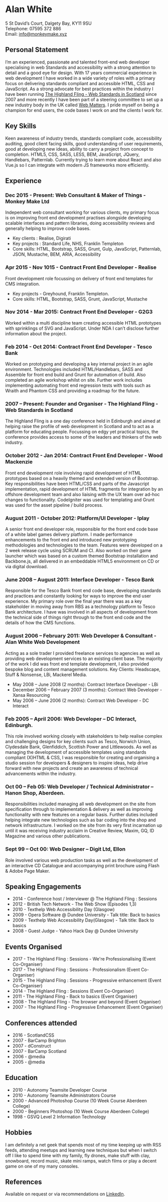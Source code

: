 
# Alan White

5 St David’s Court, Dalgety Bay, KY11 9SU  
Telephone: 07595 372 886  
Email: info@monkeymake.xyz  

## Personal Statement
I’m an experienced, passionate and talented front-end web developer specialising in web Standards and accessibility with a strong attention to detail and a good eye for design. With 17 years commercial experience in web development I have worked in a wide variety of roles with a primary focus on delivering standards compliant and accessible HTML, CSS and JavaScript.  As a strong advocate for best practices within the industry I have been running [The Highland Fling - Web Standards in Scotland](http://thehighlandfling.com) since 2007 and more recently I have been part of a steering committee to set up a new industry body in the UK called [Web Matters](https://web-matters.co.uk). I pride myself on being a champion for end users, the code bases I work on and the clients I work for.

## Key Skills
Keen awareness of industry trends, standards compliant code, accessibility auditing, good client facing skills, good understanding of user requirements, good at developing new ideas, ability to carry a project from concept to completion. HTML5, CSS, SASS, LESS, BEM, JavaScript, JQuery, Handlebars, Patternlab.  Currently trying to learn more about React and also Vue.js so I can integrate with modern JS frameworks more efficiently.

## Experience

### Dec 2015 - Present: Web Consultant & Maker of Things - Monkey Make Ltd

Independent web consultant working for various clients, my primary focus is on improving front end development practises alongside developing scalable interfaces and pattern libraries, doing accessibility reviews and generally helping to improve code bases. 

* Key clients : Realise, Digirati
* Key projects :  Standard Life, NHS, Franklin Templeton
* Core skills: HTML, Bootstrap, SASS, Grunt, Gulp, JavaScript, Patternlab, JSON, Mustache, BEM, ARIA, Accessibility

### Apr 2015 - Nov 1015 - Contract Front End Developer - Realise

Front development role focussing on delivery of front end templates for CMS integration.  

* Key projects - Greyhound, Franklin Templeton.
* Core skills: HTML, Bootstrap, SASS, Grunt, JavaScript, Mustache

### Nov 2014 - Mar 2015: Contract Front End Developer - G2G3

Worked within a multi discipline team creating accessible HTML prototypes with sprinklings of SVG and JavaScript. Under NDA I can’t disclose further information about the project.

### Feb 2014 - Oct 2014: Contract Front End Developer - Tesco Bank

Worked on prototyping and developing a key internal project in an agile environment.  Technologies included HTML/Handlebars, SASS and Assemble for front end build and Grunt for automation of build.  Also completed an agile workshop whilst on site.  Further work includes implementing automating front end regression tests with tools such as Wraith and Phantom CSS and providing a roadmap for the future.

### 2007 – Present: Founder and Organiser - The Highland Fling - Web Standards in Scotland

The Highland Fling is a one day conference held in Edinburgh and aimed at helping raise the profile of web development in Scotland and to act as a platform for educating people. Focussing on edgy yet practical topics, the conference provides access to some of the leaders and thinkers of the web industry.

### October 2012 - Jan 2014: Contract Front End Developer - Wood Mackenzie

Front end development role involving rapid development of HTML prototypes based on a heavily themed and extended version of Bootstrap.  Key responsibilities have been HTML/CSS and parts of the Javascript implementation, rapid development of HTML fragments for integration by an offshore development team and also liaising with the UX team over ad-hoc changes to functionality. CodeIgniter was used for templating and Grunt was used for the asset pipeline / build process.

### August 2011 - October 2012: Platform/UI Developer - Iplay

A senior front end developer role, responsible for the front end code base of a white label games delivery platform. I made performance enhancements to the front end and introduced new prototyping methodologies and technologies to the team.  Features were developed on a 2 week release cycle using SCRUM and CI.  Also worked on their game launcher which was based on a custom themed Bootstrap installation and Backbone.js, all delivered in an embeddable HTML5 environment on CD or via digital download.

### June 2008 – August 2011: Interface Developer - Tesco Bank
Responsible for the Tesco Bank front end code base, developing standards and practices and constantly looking for ways to improve the end user experience. My primary role over the final year there was as a key stakeholder in moving away from RBS as a technology platform to Tesco Bank architecture. I have was involved in all aspects of development from the technical side of things right through to the front end code and the details of how the CMS functions.

### August 2006 – February 2011: Web Developer & Consultant - Alan White Web Development
Acting as a sole trader I provided freelance services to agencies as well as providing web development services to an existing client base. The majority of the work I did was front end template development, I also provided bespoke blog and content management solutions. Key Clients: Headscape, Stuff & Nonsense, LBi, Mackerel Media.

* May 2008 – June 2008 (2 months): Contract Interface Developer - LBi
* December 2006 – February 2007 (3 months): Contract Web Developer - Xansa Resourcing
* May 2006 – June 2006 (2 months): Contract Web Developer - DC Interact

### Feb 2005 – April 2006: Web Developer – DC Interact, Edinburgh.

This role involved working closely with stakeholders to help realise complex and challenging designs for key clients such as Tesco, Norwich Union, Clydesdale Bank, Glenfiddich, Scottish Power and Littlewoods. As well as managing the development of accessible templates using standards compliant (X)HTML & CSS, I was responsible for creating and organising a studio session for developers & designers to inspire ideas, help drive forward with new projects and create an awareness of technical advancements within the industry.

### Oct 00 – Feb 05: Web Developer / Technical Administrator – Hanon Shop, Aberdeen.
Responsibilities included managing all web development on the site from specification through to implementation & delivery as well as improving functionality with new features on a regular basis. Further duties included helping integrate new technologies such as bar coding into the shop and network infrastructure. I worked on the site from its very first incarnation up until it was receiving industry acclaim in Creative Review, Maxim, GQ, ID Magazine and various other publications.

### Sept 99 – Oct 00: Web Designer – Digit Ltd, Ellon

Role involved various web production tasks as well as the development of an interactive CD Catalogue and accompanying print brochure using Flash & Adobe Page Maker.

## Speaking Engagements

* 2014 - Conference host / Interviewer @ The Highland Fling : Sessions
* 2012 - British Tech Network - The Web Show (Episodes 1,3)
* 2010 - Texthelp Web Accessibility Day (Glasgow)
* 2009 - Opera Software @ Dundee University - Talk title: Back to basics
* 2009 - Texthelp Web Accessibility Day(Glasgow) - Talk title: Back to basics
* 2008 - Guest Judge - Yahoo Hack Day @ Dundee University

## Events Organised

* 2017 - The Highland Fling : Sessions - We're Professionalising (Event Co-Organiser)
* 2017 - The Highland Fling : Sessions - Professionalism (Event Co-Organiser)
* 2015 - The Highland Fling : Sessions - Progressive enhancement (Event Co-Organiser)
* 2014 - The Highland Fling : Sessions (Event Co-Organiser)
* 2011 - The Highland Fling - Back to basics  (Event Organiser)
* 2008 - The Highland Fling - The browser and beyond  (Event Organiser)
* 2007 - The Highland Fling - Progressive Enhancement  (Event Organiser)

## Conferences attended
* 2016 - ScotlandCSS
* 2007 - BarCamp Brighton
* 2007 - dConstruct
* 2007 - BarCamp Scotland
* 2006 - @media
* 2005 - @media

## Education

* 2010 - Autonomy Teamsite Developer Course
* 2010 - Autonomy Teamsite Administrators Course
* 2000 - Advanced Photoshop Course (10 Week Course Aberdeen College)
* 2000 - Beginners Photoshop (10 Week Course Aberdeen College)
* 1998 - GSVQ Level 2 Information Technology

## Hobbies

I am definitely a net geek that spends most of my time keeping up with RSS feeds, attending meetups and learning new techniques but when I switch off I like to spend time with my family, fly drones, make stuff with clay, snowboard, record music, skate mini ramps, watch films or play a decent game on one of my many consoles.

## References 

Available on request or via recommendations on [LinkedIn](http://www.linkedin.com/in/alanwhite).


